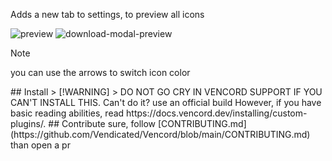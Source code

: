 Adds a new tab to settings, to preview all icons

![preview](https://github.com/user-attachments/assets/f08e9514-5b0c-4a27-ae96-755a5ab0443d)
![download-modal-preview](https://github.com/user-attachments/assets/c5ca5b62-6502-41cb-bcb9-5ffb7cf6341a)
> [!NOTE]  
> you can use the arrows to switch icon color

<!-->

## Install

> [!WARNING]
> DO NOT GO CRY IN VENCORD SUPPORT IF YOU CAN'T INSTALL THIS. Can't do it? use an official build

However, if you have basic reading abilities, read https://docs.vencord.dev/installing/custom-plugins/.

## Contribute

sure, follow [CONTRIBUTING.md](https://github.com/Vendicated/Vencord/blob/main/CONTRIBUTING.md) than open a pr
